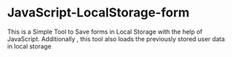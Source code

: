 # JavaScript-LocalStorage-form

This is a Simple Tool to Save forms in Local Storage with the help of JavaScript.
Additionally , this tool also loads the previously stored user data in local storage
